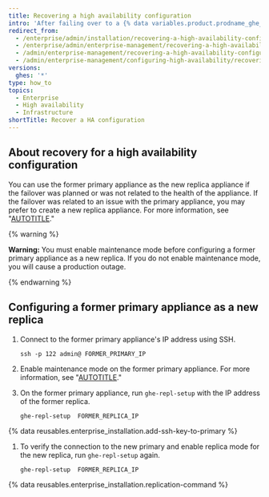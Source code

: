```yaml
---
title: Recovering a high availability configuration
intro: 'After failing over to a {% data variables.product.prodname_ghe_server %} appliance, you should regain redundancy as soon as possible rather than rely on a single appliance.'
redirect_from:
  - /enterprise/admin/installation/recovering-a-high-availability-configuration
  - /enterprise/admin/enterprise-management/recovering-a-high-availability-configuration
  - /admin/enterprise-management/recovering-a-high-availability-configuration
  - /admin/enterprise-management/configuring-high-availability/recovering-a-high-availability-configuration
versions:
  ghes: '*'
type: how_to
topics:
  - Enterprise
  - High availability
  - Infrastructure
shortTitle: Recover a HA configuration
---
```


## About recovery for a high availability configuration

You can use the former primary appliance as the new replica appliance if the failover was planned or was not related to the health of the appliance. If the failover was related to an issue with the primary appliance, you may prefer to create a new replica appliance. For more information, see "[AUTOTITLE](/admin/enterprise-management/configuring-high-availability/creating-a-high-availability-replica)."

{% warning %}

**Warning:** You must enable maintenance mode before configuring a former primary appliance as a new replica. If you do not enable maintenance mode, you will cause a production outage.

{% endwarning %}

## Configuring a former primary appliance as a new replica

1. Connect to the former primary appliance's IP address using SSH.

   ```shell
   ssh -p 122 admin@ FORMER_PRIMARY_IP
   ```

1. Enable maintenance mode on the former primary appliance. For more information, see "[AUTOTITLE](/admin/configuration/configuring-your-enterprise/enabling-and-scheduling-maintenance-mode)."
1. On the former primary appliance, run `ghe-repl-setup` with the IP address of the former replica.

   ```shell
   ghe-repl-setup  FORMER_REPLICA_IP
   ```

{% data reusables.enterprise_installation.add-ssh-key-to-primary %}
1. To verify the connection to the new primary and enable replica mode for the new replica, run `ghe-repl-setup` again.

   ```shell
   ghe-repl-setup  FORMER_REPLICA_IP
   ```

{% data reusables.enterprise_installation.replication-command %}
